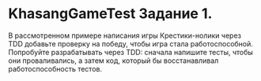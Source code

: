 # KhasangGameTest Задание 1.

В рассмотренном примере написания игры Крестики-нолики через TDD добавьте проверку на победу, чтобы игра стала работоспособной. Попробуйте разрабатывать через TDD: сначала напишите тесты, чтобы они проваливались, а затем код, который бы восстанавливал работоспособность тестов.

